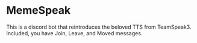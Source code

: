 # MemeSpeak
This is a discord bot that reintroduces the beloved TTS from TeamSpeak3. Included, you have Join, Leave, and Moved messages.
